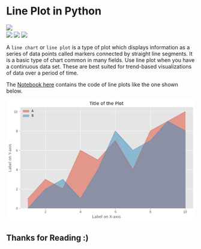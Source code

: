 # Line Plot in Python

![](http://ForTheBadge.com/images/badges/made-with-python.svg) <br>
![](https://img.shields.io/badge/jupyter-6.2.0-ff7a05?style=for-the-badge&logo=Jupyter)
![](https://img.shields.io/badge/pandas-1.2.3-150458?style=for-the-badge&logo=pandas)
![](https://img.shields.io/badge/matplotlib-3.3.4-224099?style=for-the-badge)

A `line chart` or `line plot` is a type of plot which displays information as a series of data points called markers connected by straight line segments. It is a basic type of chart common in many fields. Use line plot when you have a continuous data set. These are best suited for trend-based visualizations of data over a period of time.

The [Notebook here](https://github.com/Tarun-Kamboj/Data_Visualization_with_Python/blob/master/Line%20Plot/Notebook.ipynb) contains the code of line plots like the one shown below.

![](img.png)

## Thanks for Reading :)